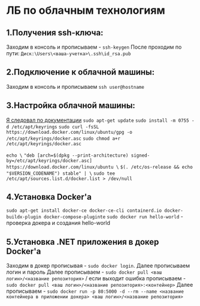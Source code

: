 <h1>ЛБ по облачным технологиям</h1>

## 1.Получения ssh-ключа: <br>
Заходим в консоль и прописываем - `ssh-keygen`
После проходим по пути: `Диск:\Users\<ваша-учетка>\.ssh\id_rsa.pub`
## 2.Подключение к облачной машины: <br>
Заходим в консоль и прописываем `ssh user@hostname`

## 3.Настройка облачной машины: <br>
[Я следовал по документации](https://docs.docker.com/engine/install/ubuntu/)
`sudo apt-get update`
`sudo install -m 0755 -d /etc/apt/keyrings`
`sudo curl -fsSL https://download.docker.com/linux/ubuntu/gpg -o /etc/apt/keyrings/docker.asc`
`sudo chmod a+r /etc/apt/keyrings/docker.asc`

`echo \`
`"deb [arch=$(dpkg --print-architecture) signed-by=/etc/apt/keyrings/docker.asc] https://download.docker.com/linux/ubuntu \`
`$(. /etc/os-release && echo "$VERSION_CODENAME") stable" | \`
`sudo tee /etc/apt/sources.list.d/docker.list > /dev/null` <br>
## 4.Установка Docker'а <br>

`sudo apt-get install docker-ce docker-ce-cli containerd.io docker-buildx-plugin docker-compose-pluginte`
`sudo docker run hello-world` - проверка докера и создания hello-world

## 5.Установка .NET приложения в докер Docker'а <br>
Заходим в докер прописывая - `sudo docker login`. Далее прописываем логин и пароль
Далее прописываем - `sudo docker pull <ваш логин>/<название репозитория>` / если выходит ошибка прописываем - `sudo docker pull <ваш логин>/<название репозитория>:<контейнер>`
Далее прописываем - `sudo docker run -p 80:5000 -d --rm --name <название контейнера в приложении докера> <ваш логин>/<название репозитория>`


